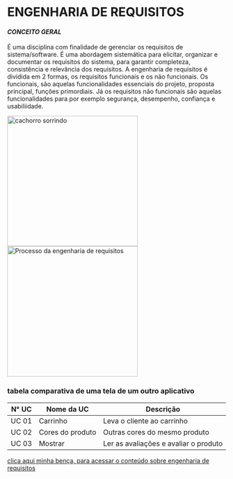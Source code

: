 
# ENGENHARIA DE REQUISITOS # 

#### *CONCEITO GERAL* ####

É uma disciplina com finalidade de gerenciar os requisitos de sistema/software. É uma abordagem sistemática para elicitar, organizar e documentar os requisitos do sistema, para garantir completeza, consistência e relevância dos requisitos. A engenharia de requisitos é dividida em 2 formas, os requisitos funcionais e os não funcionais. Os funcionais, são aquelas funcionalidades essenciais do projeto, proposta principal, funções primordiais. Já os requisitos não funcionais são aquelas funcionalidades para por exemplo segurança, desempenho, confiança e usabiliidade.

<img src="https://arquivo.devmedia.com.br/artigos/Fabio_Gomes_Rocha/Engenharia_Requisitos/Engenharia_Requisitos_1.jpg" alt="cachorro sorrindo" width="300px">  <img src="https://slideplayer.com.br/slide/1590094/5/images/2/Fases+da+Engenharia+de+Requisitos.jpg" alt="Processo da engenharia de requisitos" width="300px"> 




 ### tabela comparativa de uma tela de um outro aplicativo ###

| N° UC  | Nome da UC        | Descrição                             |
|--------|-------------------|---------------------------------------|
| UC 01  | Carrinho          | Leva o cliente ao carrinho            |
| UC 02  | Cores do produto  | Outras cores do mesmo produto         |
| UC 03  | Mostrar           | Ler as avaliações e avaliar o produto |




[clica aqui minha bença, para acessar o conteúdo sobre engenharia de requisitos ](https://www.monitoratec.com.br/blog/servico-de-engenharia-de-requisitos/#:~:text=A%20engenharia%20de%20requisitos%20oferece,de%20desenvolvimento%2C%20opera%C3%A7%C3%A3o%20e%20manuten%C3%A7%C3%A3o.)
